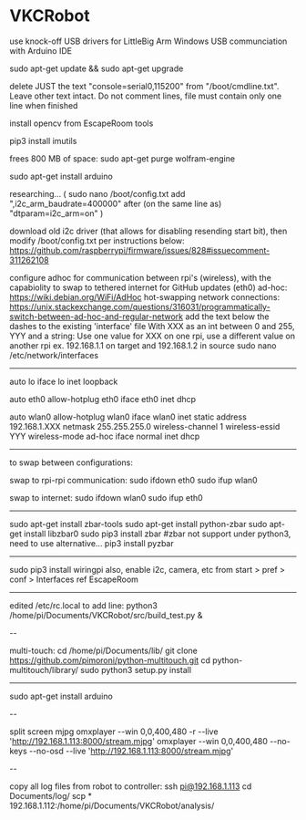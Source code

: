 # VKCRobot

use knock-off USB drivers for LittleBig Arm Windows USB communciation with Arduino IDE
<link>

sudo apt-get update && sudo apt-get upgrade

delete JUST the text "console=serial0,115200" from "/boot/cmdline.txt".  Leave other text intact.  Do not comment lines, file must contain only one line when finished

install opencv from EscapeRoom tools

pip3 install imutils

frees 800 MB of space:
sudo apt-get purge wolfram-engine

sudo apt-get install arduino

researching...
(
sudo nano /boot/config.txt
add ",i2c_arm_baudrate=400000" after (on the same line as) "dtparam=i2c_arm=on"
)

download old i2c driver (that allows for disabling resending start bit), then modify /boot/config.txt per instructions below:
https://github.com/raspberrypi/firmware/issues/828#issuecomment-311262108

configure adhoc for communication between rpi's (wireless), with the capabiolity to swap to tethered internet for GitHub updates (eth0)
ad-hoc: https://wiki.debian.org/WiFi/AdHoc
hot-swapping network connections: https://unix.stackexchange.com/questions/316031/programmatically-switch-between-ad-hoc-and-regular-network
add the text below the dashes to the existing 'interface' file
With XXX as an int between 0 and 255, YYY and a string:
Use one value for XXX on one rpi, use a different value on another rpi
ex. 192.168.1.1 on target and 192.168.1.2 in source
sudo nano /etc/network/interfaces

------------

auto lo
iface lo inet loopback

auto eth0
allow-hotplug eth0
iface eth0 inet dhcp

auto wlan0
allow-hotplug wlan0
iface wlan0 inet static
    address 192.168.1.XXX
    netmask 255.255.255.0
    wireless-channel 1
    wireless-essid YYY
    wireless-mode ad-hoc
iface normal inet dhcp

----------

to swap between configurations:

swap to rpi-rpi communication:
sudo ifdown eth0
sudo ifup wlan0

swap to internet:
sudo ifdown wlan0
sudo ifup eth0

----------

sudo apt-get install zbar-tools
sudo apt-get install python-zbar
sudo apt-get install libzbar0
sudo pip3 install zbar
#zbar not support under python3, need to use alternative...
pip3 install pyzbar

----

sudo pip3 install wiringpi
also, enable i2c, camera, etc from start > pref > conf > Interfaces
ref EscapeRoom

---

edited /etc/rc.local to add line:
python3 /home/pi/Documents/VKCRobot/src/build_test.py &

--

multi-touch:
cd /home/pi/Documents/lib/
git clone https://github.com/pimoroni/python-multitouch.git
cd python-multitouch/library/
sudo python3 setup.py install

-------

sudo apt-get install arduino

--

split screen mjpg
omxplayer --win 0,0,400,480 -r --live 'http://192.168.1.113:8000/stream.mjpg'
omxplayer --win 0,0,400,480 --no-keys --no-osd --live 'http://192.168.1.113:8000/stream.mjpg'

--

copy all log files from robot to controller:
ssh pi@192.168.1.113
cd Documents/log/
scp * 192.168.1.112:/home/pi/Documents/VKCRobot/analysis/
